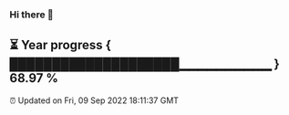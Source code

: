 ### Hi there 👋
⏳ Year progress { ████████████████████▁▁▁▁▁▁▁▁▁▁ } 68.97 %
---
⏰ Updated on Fri, 09 Sep 2022 18:11:37 GMT

